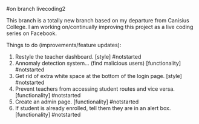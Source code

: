 #on branch livecoding2

This branch is a totally new branch based on my departure from Canisius College. I am working on/continually improving this project as a live coding series on Facebook.

Things to do (improvements/feature updates):

1. Restyle the teacher dashboard. [style] #notstarted
2. Annomaly detection system... (find malicious users) [functionality] #notstarted
3. Get rid of extra white space at the bottom of the login page. [style] #notstarted
4. Prevent teachers from accessing student routes and vice versa. [functionality] #notstarted
5. Create an admin page. [functionality] #notstarted
6. If student is already enrolled, tell them they are in an alert box. [functionality] #notstarted
